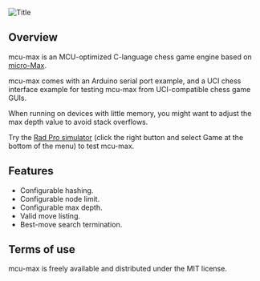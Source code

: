 ![Title](docs/img/mcumax-title.png)

## Overview

mcu-max is an MCU-optimized C-language chess game engine based on [micro-Max][micro-max-link].

mcu-max comes with an Arduino serial port example, and a UCI chess interface example for testing mcu-max from UCI-compatible chess game GUIs.

When running on devices with little memory, you might want to adjust the max depth value to avoid stack overflows.

Try the [Rad Pro simulator](https://gissio.github.io/radpro-simulator/) (click the right button and select Game at the bottom of the menu) to test mcu-max.

## Features

* Configurable hashing.
* Configurable node limit.
* Configurable max depth.
* Valid move listing.
* Best-move search termination.

## Terms of use

mcu-max is freely available and distributed under the MIT license.

[micro-max-link]: https://home.hccnet.nl/h.g.muller/max-src2.html
